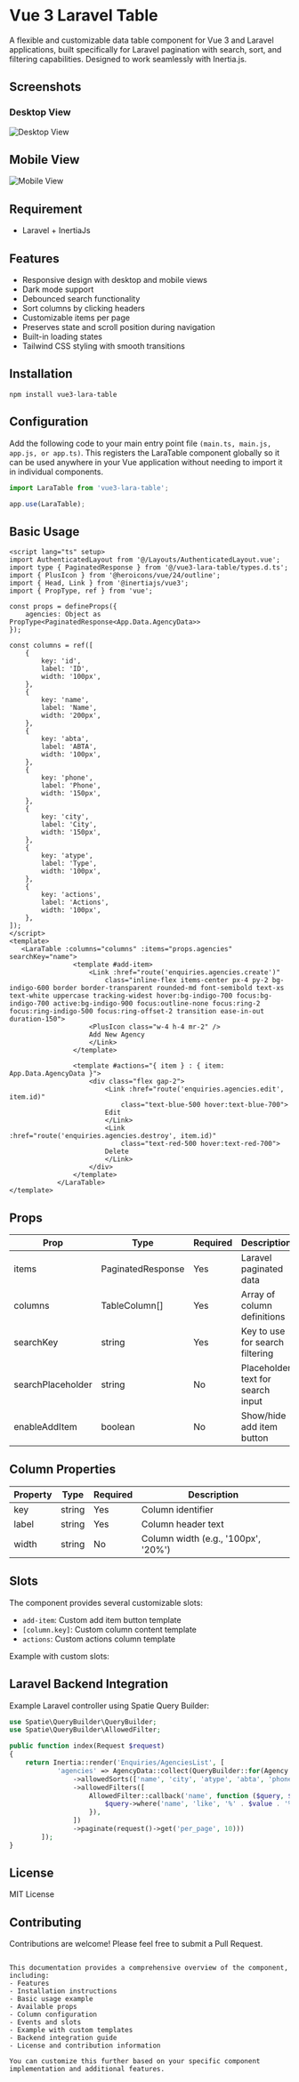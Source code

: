 # Vue 3 Laravel Table

A flexible and customizable data table component for Vue 3 and Laravel applications, built specifically for Laravel pagination with search, sort, and filtering capabilities. Designed to work seamlessly with Inertia.js.

## Screenshots

### Desktop View
![Desktop View](ss/image-desktop.png)

## Mobile View
![Mobile View](ss/image-mobile.png)

## Requirement
- Laravel + InertiaJs

## Features

- Responsive design with desktop and mobile views
- Dark mode support
- Debounced search functionality
- Sort columns by clicking headers
- Customizable items per page
- Preserves state and scroll position during navigation
- Built-in loading states
- Tailwind CSS styling with smooth transitions

## Installation

```
npm install vue3-lara-table
```

## Configuration

Add the following code to your main entry point file ``` (main.ts, main.js, app.js, or app.ts) ```. This registers the LaraTable component globally so it can be used anywhere in your Vue application without needing to import it in individual components.

```ts
import LaraTable from 'vue3-lara-table';

app.use(LaraTable);
```

## Basic Usage

```vue
<script lang="ts" setup>
import AuthenticatedLayout from '@/Layouts/AuthenticatedLayout.vue';
import type { PaginatedResponse } from '@/vue3-lara-table/types.d.ts';
import { PlusIcon } from '@heroicons/vue/24/outline';
import { Head, Link } from '@inertiajs/vue3';
import { PropType, ref } from 'vue';

const props = defineProps({
    agencies: Object as PropType<PaginatedResponse<App.Data.AgencyData>>
});

const columns = ref([
    {
        key: 'id',
        label: 'ID',
        width: '100px',
    },
    {
        key: 'name',
        label: 'Name',
        width: '200px',
    },
    {
        key: 'abta',
        label: 'ABTA',
        width: '100px',
    },
    {
        key: 'phone',
        label: 'Phone',
        width: '150px',
    },
    {
        key: 'city',
        label: 'City',
        width: '150px',
    },
    {
        key: 'atype',
        label: 'Type',
        width: '100px',
    },
    {
        key: 'actions',
        label: 'Actions',
        width: '100px',
    },
]);
</script>
<template>
   <LaraTable :columns="columns" :items="props.agencies" searchKey="name">
                <template #add-item>
                    <Link :href="route('enquiries.agencies.create')"
                        class="inline-flex items-center px-4 py-2 bg-indigo-600 border border-transparent rounded-md font-semibold text-xs text-white uppercase tracking-widest hover:bg-indigo-700 focus:bg-indigo-700 active:bg-indigo-900 focus:outline-none focus:ring-2 focus:ring-indigo-500 focus:ring-offset-2 transition ease-in-out duration-150">
                    <PlusIcon class="w-4 h-4 mr-2" />
                    Add New Agency
                    </Link>
                </template>

                <template #actions="{ item } : { item: App.Data.AgencyData }">
                    <div class="flex gap-2">
                        <Link :href="route('enquiries.agencies.edit', item.id)"
                            class="text-blue-500 hover:text-blue-700">
                        Edit
                        </Link>
                        <Link :href="route('enquiries.agencies.destroy', item.id)"
                            class="text-red-500 hover:text-red-700">
                        Delete
                        </Link>
                    </div>
                </template>
            </LaraTable>
</template>
```

## Props

| Prop | Type | Required | Description |
|------|------|----------|-------------|
| items | PaginatedResponse<T> | Yes | Laravel paginated data |
| columns | TableColumn[] | Yes | Array of column definitions |
| searchKey | string | Yes | Key to use for search filtering |
| searchPlaceholder | string | No | Placeholder text for search input |
| enableAddItem | boolean | No | Show/hide add item button |

## Column Properties

| Property | Type | Required | Description |
|----------|------|----------|-------------|
| key | string | Yes | Column identifier |
| label | string | Yes | Column header text |
| width | string | No | Column width (e.g., '100px', '20%') |

## Slots

The component provides several customizable slots:

- `add-item`: Custom add item button template
- `[column.key]`: Custom column content template
- `actions`: Custom actions column template

Example with custom slots:

## Laravel Backend Integration

Example Laravel controller using Spatie Query Builder:

```php
use Spatie\QueryBuilder\QueryBuilder;
use Spatie\QueryBuilder\AllowedFilter;

public function index(Request $request)
{
    return Inertia::render('Enquiries/AgenciesList', [
            'agencies' => AgencyData::collect(QueryBuilder::for(Agency::class)
                ->allowedSorts(['name', 'city', 'atype', 'abta', 'phone'])
                ->allowedFilters([
                    AllowedFilter::callback('name', function ($query, $value) {
                        $query->where('name', 'like', '%' . $value . '%');
                    }),
                ])
                ->paginate(request()->get('per_page', 10)))
        ]);
}
```

## License

MIT License

## Contributing

Contributions are welcome! Please feel free to submit a Pull Request.
```

This documentation provides a comprehensive overview of the component, including:
- Features
- Installation instructions
- Basic usage example
- Available props
- Column configuration
- Events and slots
- Example with custom templates
- Backend integration guide
- License and contribution information

You can customize this further based on your specific component implementation and additional features.

